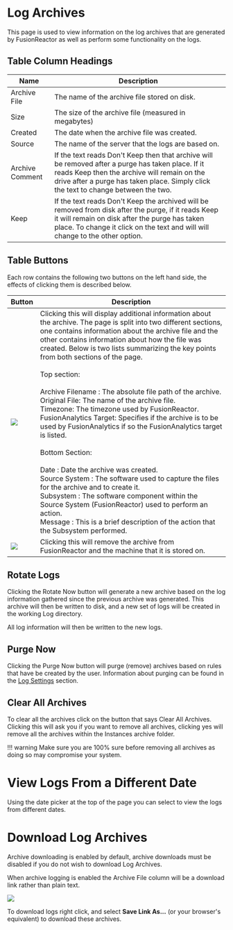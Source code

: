 # Log Archives

This page is used to view information on the log archives that are
generated by FusionReactor as well as perform some functionality on the
logs.

## Table Column Headings

|Name|Description|
|--- |--- |
|Archive File|The name of the archive file stored on disk.|
|Size|The size of the archive file (measured in megabytes)|
|Created|The date when the archive file was created.|
|Source|The name of the server that the logs are based on.|
|Archive Comment|If the text reads Don't Keep then that archive will be removed after a purge has taken place. If it reads Keep then the archive will remain on the drive after a purge has taken place. Simply click the text to change between the two.|
|Keep|If the text reads Don't Keep the archived will be removed from disk after the purge, if it reads Keep it will remain on disk after the purge has taken place.  To change it click on the text and will will change to the other option.|


## Table Buttons


Each row contains the following two buttons on the left hand side, the
effects of clicking them is described below.

|Button|Description|
|--- |--- |
|![](/attachments/245554491/245554511.png)|Clicking this will display additional information about the archive.  The page is split into two different sections, one contains information about the archive file and the other contains information about how the file was created. Below is two lists summarizing the key points from both sections of the page.<br><br>Top section:<br><br>Archive Filename : The absolute file path of the archive.<br>Original File: The name of the archive file.<br>Timezone: The timezone used by FusionReactor.<br>FusionAnalytics Target: Specifies if the archive is to be used by FusionAnalytics if so the FusionAnalytics target is listed.<br><br>Bottom Section:<br><br>Date : Date the archive was created.<br>Source System : The software used to capture the files for the archive and to create it.<br>Subsystem : The software component within the Source System (FusionReactor) used to perform an action.<br>Message : This is a brief description of the action that the Subsystem performed.|
|![](/attachments/245554491/245554526.png)|Clicking this will remove the archive from FusionReactor and the machine that it is stored on.|


## Rotate Logs

Clicking the Rotate Now button will generate a new archive based on the
log information gathered since the previous archive was generated. This
archive will then be written to disk, and a new set of logs will be
created in the working Log directory.

All log information will then be written to the new logs.

## Purge Now

Clicking the Purge Now button will purge (remove) archives based on
rules that have be created by the user. Information about purging can be
found in the [Log Settings](Settings.md) section.

## Clear All Archives

To clear all the archives click on the button that says Clear All
Archives. Clicking this will ask you if you want to remove all archives,
clicking yes will remove all the archives within the Instances archive
folder.

!!! warning
    Make sure you are 100% sure before
    removing all archives as doing so may compromise your system.</span>

# View Logs From a Different Date


Using the date picker at the top of the page you can select to view the
logs from different dates.

# Download Log Archives

Archive downloading is enabled by default, archive downloads must be
disabled if you do not wish to download Log Archives.

When archive logging is enabled the Archive File column will be a
download link rather than plain text.

![](/attachments/245554325/245554352.png)

To download logs right click, and select **Save Link As...** (or your
browser's equivalent) to download these archives.

 
